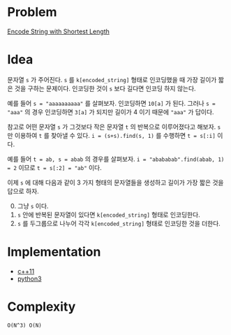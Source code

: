# Problem

[Encode String with Shortest Length](https://leetcode.com/problems/encode-string-with-shortest-length/)

# Idea

문자열 `s` 가 주어진다. `s` 를 `k[encoded_string]` 형태로
인코딩했을 때 가장 길이가 짧은 것을 구하는 문제이다. 인코딩한 것이
`s` 보다 길다면 인코딩 하지 않는다.

예를 들어 `s = "aaaaaaaaaa"` 를 살펴보자. 인코딩하면 `10[a]` 가 된다.
그러나 `s = "aaa"` 의 경우 인코딩하면 `3[a]` 가 되지만 길이가 4 이기
때문에 `"aaa"` 가 답이다.

참고로 어떤 문자열 `s` 가 그것보다 작은 문자열 `t` 의 반복으로
이루어졌다고 해보자. `s` 만 이용하여 `t` 를 찾아낼 수 있다.  `i =
(s+s).find(s, 1)` 를 수행하면 `t = s[:i]` 이다. 

예를 들어 `t = ab, s = abab` 의 경우를 살펴보자. `i =
"abababab".find(abab, 1) = 2` 이므로 `t = s[:2] = "ab"` 이다.

이제 `s` 에 대해 다음과 같이 3 가지 형태의 문자열들을 생성하고 길이가
가장 짧은 것을 답으로 하자.

0. 그냥 `s` 이다.
1. `s` 안에 반복된 문자열이 있다면 `k[encoded_string]` 형태로
   인코딩한다.
2. `s` 를 두그룹으로 나누어 각각 `k[encoded_string]` 형태로 인코딩한
   것을 더한다.

# Implementation

* [c++11](a.cpp)
* [python3](a.py)

# Complexity

```
O(N^3) O(N)
```
